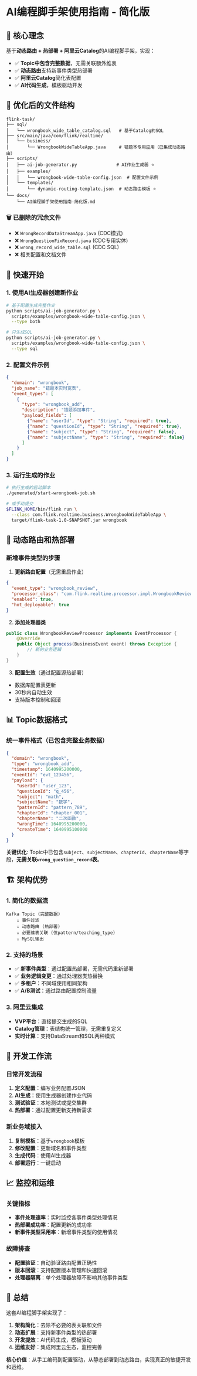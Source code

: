 # AI编程脚手架使用指南 - 简化版

## 🎯 核心理念

基于**动态路由 + 热部署 + 阿里云Catalog**的AI编程脚手架，实现：
- ✅ **Topic中包含完整数据**，无需关联额外维表
- ✅ **动态路由**支持新事件类型热部署  
- ✅ **阿里云Catalog**简化表配置
- ✅ **AI代码生成**，模板驱动开发

## 📁 优化后的文件结构

```
flink-task/
├── sql/
│   └── wrongbook_wide_table_catalog.sql   # 基于Catalog的SQL
├── src/main/java/com/flink/realtime/
│   └── business/
│       └── WrongbookWideTableApp.java     # 错题本专用应用（已集成动态路由）
├── scripts/
│   ├── ai-job-generator.py               # AI作业生成器 ⭐
│   ├── examples/
│   │   └── wrongbook-wide-table-config.json  # 配置文件示例
│   └── templates/
│       └── dynamic-routing-template.json  # 动态路由模板 ⭐
└── docs/
    └── AI编程脚手架使用指南-简化版.md
```

### 🗑️ 已删除的冗余文件
- ❌ `WrongRecordDataStreamApp.java` (CDC模式)
- ❌ `WrongQuestionFixRecord.java` (CDC专用实体)
- ❌ `wrong_record_wide_table.sql` (CDC SQL)
- ❌ 相关配置和文档文件

## 🚀 快速开始

### 1. 使用AI生成器创建新作业

```bash
# 基于配置生成完整作业
python scripts/ai-job-generator.py \
  scripts/examples/wrongbook-wide-table-config.json \
  --type both

# 只生成SQL
python scripts/ai-job-generator.py \
  scripts/examples/wrongbook-wide-table-config.json \
  --type sql
```

### 2. 配置文件示例

```json
{
  "domain": "wrongbook",
  "job_name": "错题本实时宽表",
  "event_types": [
    {
      "type": "wrongbook_add",
      "description": "错题添加事件",
      "payload_fields": [
        {"name": "userId", "type": "String", "required": true},
        {"name": "questionId", "type": "String", "required": true},
        {"name": "subject", "type": "String", "required": false},
        {"name": "subjectName", "type": "String", "required": false}
      ]
    }
  ]
}
```

### 3. 运行生成的作业

```bash
# 执行生成的启动脚本
./generated/start-wrongbook-job.sh

# 或手动提交
$FLINK_HOME/bin/flink run \
  --class com.flink.realtime.business.WrongbookWideTableApp \
  target/flink-task-1.0-SNAPSHOT.jar wrongbook
```

## 🔄 动态路由和热部署

### 新增事件类型的步骤

1. **更新路由配置**（无需重启作业）
```json
{
  "event_type": "wrongbook_review",
  "processor_class": "com.flink.realtime.processor.impl.WrongbookReviewProcessor",
  "enabled": true,
  "hot_deployable": true
}
```

2. **添加处理器类**
```java
public class WrongbookReviewProcessor implements EventProcessor {
    @Override
    public Object process(BusinessEvent event) throws Exception {
        // 新的业务逻辑
    }
}
```

3. **配置生效**（通过配置源热部署）
- 数据库配置表更新
- 30秒内自动生效
- 支持版本控制和回滚

## 📊 Topic数据格式

### 统一事件格式（已包含完整业务数据）
```json
{
  "domain": "wrongbook",
  "type": "wrongbook_add", 
  "timestamp": 1640995200000,
  "eventId": "evt_123456",
  "payload": {
    "userId": "user_123",
    "questionId": "q_456",
    "subject": "math",
    "subjectName": "数学",
    "patternId": "pattern_789",
    "chapterId": "chapter_001",
    "chapterName": "二次函数",
    "wrongTime": 1640995200000,
    "createTime": 1640995100000
  }
}
```

**关键优化**: Topic中已包含`subject`、`subjectName`、`chapterId`、`chapterName`等字段，**无需关联`wrong_question_record`表**。

## 🏗️ 架构优势

### 1. 简化的数据流
```
Kafka Topic (完整数据)
    ↓ 事件过滤
    ↓ 动态路由 (热部署)
    ↓ 必要维表关联 (仅pattern/teaching_type)
    ↓ MySQL输出
```

### 2. 支持的场景
- ✅ **新事件类型**：通过配置热部署，无需代码重新部署
- ✅ **业务逻辑变更**：通过处理器类热替换
- ✅ **多租户**：不同域使用相同架构
- ✅ **A/B测试**：通过路由配置控制流量

### 3. 阿里云集成
- **VVP平台**：直接提交生成的SQL
- **Catalog管理**：表结构统一管理，无需重复定义
- **实时计算**：支持DataStream和SQL两种模式

## 🔧 开发工作流

### 日常开发流程
1. **定义配置**：编写业务配置JSON
2. **AI生成**：使用生成器创建作业代码
3. **测试验证**：本地测试或提交集群
4. **热部署**：通过配置更新支持新需求

### 新业务域接入
1. **复制模板**：基于`wrongbook`模板
2. **修改配置**：更新域名和事件类型
3. **生成代码**：使用AI生成器
4. **部署运行**：一键启动

## 📈 监控和运维

### 关键指标
- **事件处理速率**：实时监控各事件类型处理情况
- **热部署成功率**：配置更新的成功率
- **新事件类型采用率**：新增事件类型的使用情况

### 故障排查
- **配置验证**：自动验证路由配置正确性
- **版本回滚**：支持配置版本管理和快速回滚
- **处理器隔离**：单个处理器故障不影响其他事件类型

## 🎉 总结

这套AI编程脚手架实现了：

1. **架构简化**：去除不必要的表关联和文件
2. **动态扩展**：支持新事件类型的热部署
3. **开发提效**：AI代码生成，模板驱动
4. **运维友好**：集成阿里云生态，监控完善

**核心价值**：从手工编码到配置驱动，从静态部署到动态路由，实现真正的敏捷开发和运维。

